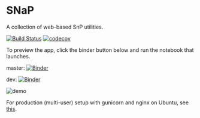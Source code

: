 # SNaP

A collection of web-based SnP utilities.

[![Build Status](https://travis-ci.org/JAnderson419/SNaP.svg?branch=master)](https://travis-ci.org/JAnderson419/SNaP)
[![codecov](https://codecov.io/gh/JAnderson419/SNaP/branch/master/graph/badge.svg)](https://codecov.io/gh/JAnderson419/SNaP)

To preview the app, click the binder button below and run the notebook that launches.

master: [![Binder](https://mybinder.org/badge_logo.svg)](https://mybinder.org/v2/gh/JAnderson419/SNaP/master?urlpath=lab/tree/snap/index_jupyter.ipynb)

dev: [![Binder](https://mybinder.org/badge_logo.svg)](https://mybinder.org/v2/gh/JAnderson419/SNaP/dev?urlpath=lab/tree/snap/index_jupyter.ipynb)

![demo](https://user-images.githubusercontent.com/916439/63538686-6060f580-c4e6-11e9-99fe-0b56fe6807ef.gif)


For production (multi-user) setup with gunicorn and nginx on Ubuntu, see [this](https://www.digitalocean.com/community/tutorials/how-to-serve-flask-applications-with-gunicorn-and-nginx-on-ubuntu-18-04).
